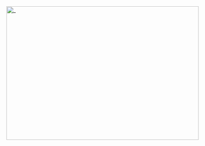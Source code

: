 <div style="width: 100%; height: 100%;">
  <img src="readme.svg" width="100%" height="350px" alt="_">
</div>
